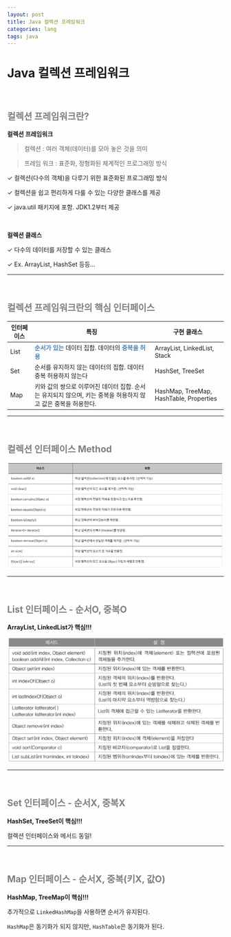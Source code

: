 ```yaml
---
layout: post
title: Java 컬렉션 프레임워크
categories: lang
tags: java
--- 
```



# Java 컬렉션 프레임워크

<br>

## <span style="color:gray">컬렉션 프레임워크란?</span>

**컬렉션 프레임워크**

> 컬렉션 : 여러 객체(데이터)를 모아 놓은 것을 의미 

> 프레임 워크 : 표준화, 정형화된 체계적인 프로그래밍 방식

✓ 컬렉션(다수의 객체)을 다루기 위한 표준화된 프로그래밍 방식

✓ 컬렉션을 쉽고 편리하게 다룰 수 있는 다양한 클래스를 제공

✓ java.util 패키지에 포함. JDK1.2부터 제공

<br>

**컬렉션 클래스**

✓ 다수의 데이터를 저장할 수 있는 클래스

✓ Ex. ArrayList, HashSet 등등... 

---

<br>

## <span style="color:gray">컬렉션 프레임워크란의 핵심 인터페이스</span>

|인터페이스|특징|구현 클래스|
|-|-|-|
|List| <span style="color:#4682B4">**순서가 있는**</span> 데이터 집합. 데이터의 <span style="color:#4682B4">**중복을 허용**</span>|ArrayList, LinkedList, Stack|
|Set|순서를 유지하지 않는 데이터의 집합. 데이터 중복 허용하지 않는다|HashSet, TreeSet|
|Map|키와 값의 쌍으로 이루어진 데이터 집합. 순서는 유지되지 않으며, 키는 중복을 허용하지 않고 값은 중복을 허용한다.|HashMap, TreeMap, HashTable, Properties|

---

<br>

## <span style="color:gray">컬렉션 인터페이스 Method</span>

<img src="/assets/img/java/collection_method.png">

---

<br>

## <span style="color:gray">List 인터페이스 - 순서O, 중복O </span>

**ArrayList, LinkedList가 핵심!!!**

<img src="/assets/img/java/list_method.png">

---

<br>

## <span style="color:gray">Set 인터페이스 - 순서X, 중복X </span>

**HashSet, TreeSet이 핵심!!!**

컬렉션 인터페이스와 메서드 동일!

---

<br>

## <span style="color:gray">Map 인터페이스 - 순서X, 중복(키X, 값O)</span>

**HashMap, TreeMap이 핵심!!!**

추가적으로 `LinkedHashMap`을 사용하면 순서가 유지된다.

`HashMap`은 동기화가 되지 않지만, `HashTable`은 동기화가 된다.